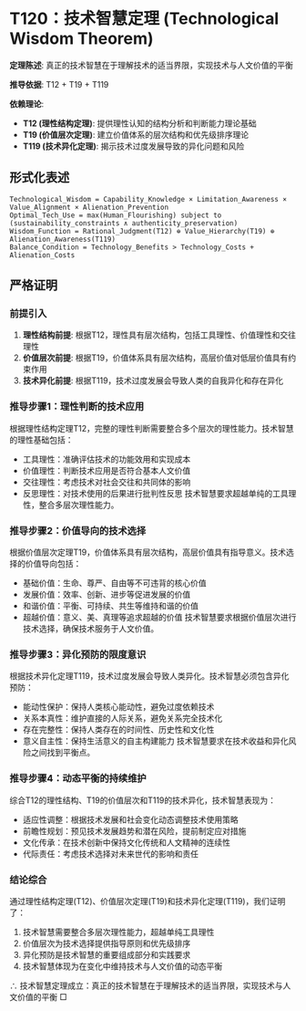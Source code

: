 # T120：技术智慧定理 (Technological Wisdom Theorem)  

**定理陈述**: 真正的技术智慧在于理解技术的适当界限，实现技术与人文价值的平衡  

**推导依据**: T12 + T19 + T119

**依赖理论**: 
- **T12 (理性结构定理)**: 提供理性认知的结构分析和判断能力理论基础
- **T19 (价值层次定理)**: 建立价值体系的层次结构和优先级排序理论
- **T119 (技术异化定理)**: 揭示技术过度发展导致的异化问题和风险

## 形式化表述  
```
Technological_Wisdom = Capability_Knowledge × Limitation_Awareness × Value_Alignment × Alienation_Prevention
Optimal_Tech_Use = max(Human_Flourishing) subject to (sustainability_constraints ∧ authenticity_preservation)
Wisdom_Function = Rational_Judgment(T12) ⊕ Value_Hierarchy(T19) ⊕ Alienation_Awareness(T119)
Balance_Condition = Technology_Benefits > Technology_Costs + Alienation_Costs
```

## 严格证明  

### 前提引入
1. **理性结构前提**: 根据T12，理性具有层次结构，包括工具理性、价值理性和交往理性
2. **价值层次前提**: 根据T19，价值体系具有层次结构，高层价值对低层价值具有约束作用
3. **技术异化前提**: 根据T119，技术过度发展会导致人类的自我异化和存在异化

### 推导步骤1：理性判断的技术应用
根据理性结构定理T12，完整的理性判断需要整合多个层次的理性能力。技术智慧的理性基础包括：
- 工具理性：准确评估技术的功能效用和实现成本
- 价值理性：判断技术应用是否符合基本人文价值
- 交往理性：考虑技术对社会交往和共同体的影响
- 反思理性：对技术使用的后果进行批判性反思
技术智慧要求超越单纯的工具理性，整合多层次理性能力。

### 推导步骤2：价值导向的技术选择
根据价值层次定理T19，价值体系具有层次结构，高层价值具有指导意义。技术选择的价值导向包括：
- 基础价值：生命、尊严、自由等不可违背的核心价值
- 发展价值：效率、创新、进步等促进发展的价值
- 和谐价值：平衡、可持续、共生等维持和谐的价值
- 超越价值：意义、美、真理等追求超越的价值
技术智慧要求根据价值层次进行技术选择，确保技术服务于人文价值。

### 推导步骤3：异化预防的限度意识
根据技术异化定理T119，技术过度发展会导致人类异化。技术智慧必须包含异化预防：
- 能动性保护：保持人类核心能动性，避免过度依赖技术
- 关系本真性：维护直接的人际关系，避免关系完全技术化
- 存在完整性：保持人类存在的时间性、历史性和文化性
- 意义自主性：保持生活意义的自主构建能力
技术智慧要求在技术收益和异化风险之间找到平衡点。

### 推导步骤4：动态平衡的持续维护
综合T12的理性结构、T19的价值层次和T119的技术异化，技术智慧表现为：
- 适应性调整：根据技术发展和社会变化动态调整技术使用策略
- 前瞻性规划：预见技术发展趋势和潜在风险，提前制定应对措施
- 文化传承：在技术创新中保持文化传统和人文精神的连续性
- 代际责任：考虑技术选择对未来世代的影响和责任

### 结论综合
通过理性结构定理(T12)、价值层次定理(T19)和技术异化定理(T119)，我们证明了：
1. 技术智慧需要整合多层次理性能力，超越单纯工具理性
2. 价值层次为技术选择提供指导原则和优先级排序
3. 异化预防是技术智慧的重要组成部分和实践要求
4. 技术智慧体现为在变化中维持技术与人文价值的动态平衡

∴ 技术智慧定理成立：真正的技术智慧在于理解技术的适当界限，实现技术与人文价值的平衡 □  